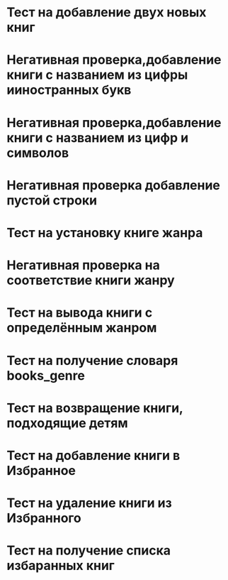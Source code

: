 # Тест на добавление двух новых книг
# Негативная проверка,добавление книги с названием из цифры ииностранных букв
# Негативная проверка,добавление книги с названием из цифр и символов
# Негативная проверка добавление пустой строки
# Тест на установку книге жанра
# Негативная проверка на соответствие книги жанру
# Тест на вывода  книги с определённым жанром
# Тест на получение словаря books_genre
# Тест на возвращение книги, подходящие детям
# Тест на добавление книги в Избранное
# Тест на удаление  книги из Избранного
# Тест на получение списка избаранных книг


